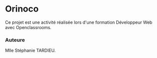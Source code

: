 # Orinoco #

Ce projet est une activité réalisée lors d'une formation Développeur Web avec Openclassrooms.

### Auteure ###

Mlle Stéphanie TARDIEU.